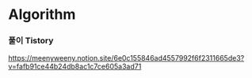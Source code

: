 # Algorithm

### 풀이 Tistory

https://meenyweeny.notion.site/6e0c155846ad4557992f6f2311665de3?v=fafb91ce44b24db8ac1c7ce605a3ad71
